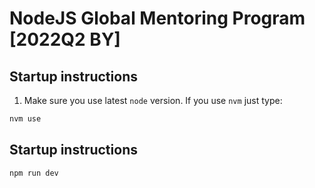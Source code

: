 # NodeJS Global Mentoring Program [2022Q2 BY]

## Startup instructions

1. Make sure you use latest `node` version. If you use `nvm` just type:

```sh
nvm use
```

## Startup instructions

`npm run dev`
